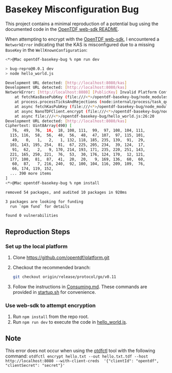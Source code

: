 # Basekey Misconfiguration Bug

This project contains a minimal reproduction of a potential bug using the documented code in the [OpenTDF web-sdk README](https://github.com/opentdf/web-sdk/blob/49798854abf0663b2c29848adc2ca3cba3eddf67/README.md).

When attempting to encrypt with the [OpenTDF web-sdk](https://github.com/opentdf/web-sdk), I encountered a `NetworkError` indicating that the KAS is misconfigured due to a missing `BaseKey` in the `WellKnownConfiguration`:

```bash
<*>@Mac opentdf-basekey-bug % npm run dev

> bug-repro@0.0.1 dev
> node hello_world.js

Development URL detected: [http://localhost:8080/kas]
Development URL detected: [http://localhost:8080/kas]
NetworkError: [http://localhost:8080] [PublicKey] Invalid Platform Configuration: [http://localhost:8080/kas] is missing BaseKey in WellKnownConfiguration
    at fetchKasBasePubKey (file:///<*>/opentdf-basekey-bug/node_modules/@opentdf/sdk/dist/web/src/access/access-rpc.js:122:15)
    at process.processTicksAndRejections (node:internal/process/task_queues:105:5)
    at async fetchKasPubKey (file:///<*>/opentdf-basekey-bug/node_modules/@opentdf/sdk/dist/web/src/access.js:104:16)
    at async NanoTDFClient.encrypt (file:///<*>/opentdf-basekey-bug/node_modules/@opentdf/sdk/dist/web/src/nanoclients.js:72:30)
    at async file:///<*>/opentdf-basekey-bug/hello_world.js:26:20
Development URL detected: [http://localhost:8080/kas]
Ciphertext: Uint8Array(490) [
   76,  49,  76,  16,  18, 108, 111,  99,  97, 108, 104, 111,
  115, 116,  58,  56,  48,  56,  48,  47, 107,  97, 115, 101,
   49,   0,   1,   2,   1, 132, 118, 185, 235, 139,  91,  29,
  101, 143, 195, 254,  81,  67, 225, 205, 234,  39, 124,  17,
   91,  62,   2,   9, 170, 214, 193, 171, 235, 220, 251, 143,
  221, 165, 250, 221,  76,  53,  30, 176, 124, 170,  12, 121,
  177, 100,  81,  87,  41,  20,  20,   9, 169, 136,  60,  60,
   60,  87,   7, 216, 240,  92, 100, 104, 116, 209, 109,  76,
   66, 174, 119, 152,
  ... 390 more items
]
<*>@Mac opentdf-basekey-bug % npm install

removed 54 packages, and audited 10 packages in 920ms

3 packages are looking for funding
  run `npm fund` for details

found 0 vulnerabilities
```

## Reproduction Steps

### Set up the local platform

1. Clone https://github.com/opentdf/platform.git

2. Checkout the recommended branch:

    ```bash
    git checkout origin/release/protocol/go/v0.11
    ```

3. Follow the instructions in [Consuming.md](https://github.com/opentdf/platform/blob/release/protocol/go/v0.11/docs/Consuming.md). These commands are provided in [startup.sh](./startup.sh) for convenience.

### Use web-sdk to attempt encryption

1. Run `npm install` from the repo root.
2. Run `npm run dev` to execute the code in [hello_world.js](./hello_world.js).

## Note

This error does not occur when using the [otdfctl](https://www.google.com/search?q=otdfctl&rlz=1C5CHFA_enUS1179US1180&oq=otdfctl&gs_lcrp=EgZjaHJvbWUqBggAEEUYOzIGCAAQRRg7MgYIARBFGDwyBggCEEUYPDIGCAMQRRg80gEHODA4ajBqN6gCALACAA&sourceid=chrome&ie=UTF-8) tool with the following command: `otdfctl encrypt hello.txt --out hello.txt.tdf --host http://localhost:8080 --with-client-creds  '{"clientId": "opentdf", "clientSecret": "secret"}'`